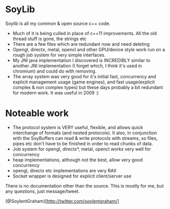 SoyLib
==========
Soylib is all my common & open source c++ code.

- Much of it is being culled in place of c++11 improvements. All the old thread stuff is gone, the strings etc
- There are a few files which are redundant now and need deleting
- Opengl, directx, metal, opencl and other GPU/device style work run on a rough job system for very simple interfaces.
- My JNI java implementation I discovered is INCREDIBLY similar to another JNI implementation (I forget which, I think it's used in chromium) and could do with removing.
- The array system was very good for it's initial fast, concurrency and explicit management usage (game engines), and fast usage(explicit complex & non complex types) but these days probably a bit redundant for modern work. It was useful in 2009 :)


Noteable work
==========
- The protocol system is VERY useful, flexible, and allows quick interchange of formats (and nested protocols). It also, in conjunction with the SoyBuffers can read & write protocols with streams, so files, pipes etc don't have to be finished in order to read chunks of data.
- Job system for opengl, directx*, metal, opencl works very well for concurrency
- heap implementations, although not the best, allow very good concurrency
- opengl, directx etc implementations are very RAII
- Socket wrapper is designed for explicit client/server use


There is no documentation other than the source. This is mostly for me, but any questions, just message/tweet. 

(@SoylentGraham)[http://twitter.com/soylentgraham/]
